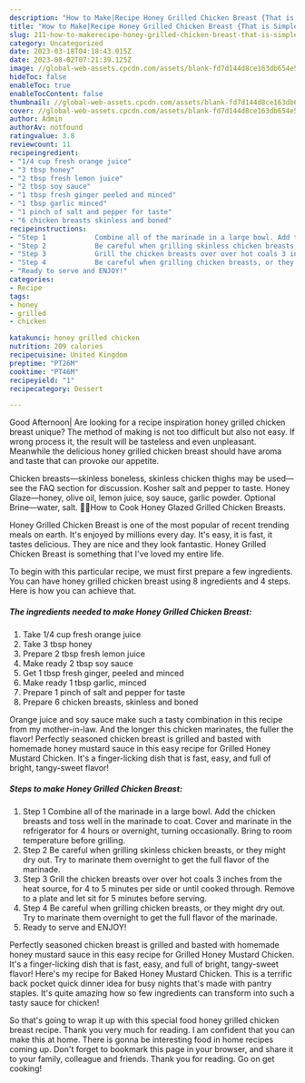 ```yaml
---
description: "How to Make|Recipe Honey Grilled Chicken Breast {That is Simple"
title: "How to Make|Recipe Honey Grilled Chicken Breast {That is Simple"
slug: 211-how-to-makerecipe-honey-grilled-chicken-breast-that-is-simple
category: Uncategorized
date: 2023-03-18T04:18:43.015Z
date: 2023-08-02T07:21:39.125Z
image: //global-web-assets.cpcdn.com/assets/blank-fd7d144d8ce163db654e5a02c40b08a2775adb7897d16e4062681dc7e1b2800f.png
hideToc: false
enableToc: true
enableTocContent: false
thumbnail: //global-web-assets.cpcdn.com/assets/blank-fd7d144d8ce163db654e5a02c40b08a2775adb7897d16e4062681dc7e1b2800f.png
cover: //global-web-assets.cpcdn.com/assets/blank-fd7d144d8ce163db654e5a02c40b08a2775adb7897d16e4062681dc7e1b2800f.png
author: Admin
authorAv: notfound
ratingvalue: 3.8
reviewcount: 11
recipeingredient:
- "1/4 cup fresh orange juice"
- "3 tbsp honey"
- "2 tbsp fresh lemon juice"
- "2 tbsp soy sauce"
- "1 tbsp fresh ginger peeled and minced"
- "1 tbsp garlic minced"
- "1 pinch of salt and pepper for taste"
- "6 chicken breasts skinless and boned"
recipeinstructions:
- "Step 1            Combine all of the marinade in a large bowl. Add the chicken breasts and toss well in the marinade to coat. Cover and marinate in the refrigerator for 4 hours or overnight, turning occasionally. Bring to room temperature before grilling."
- "Step 2            Be careful when grilling skinless chicken breasts, or they might dry out. Try to marinate them overnight to get the full flavor of the marinade."
- "Step 3            Grill the chicken breasts over over hot coals 3 inches from the heat source, for 4 to 5 minutes per side or until cooked through. Remove to a plate and let sit for 5 minutes before serving."
- "Step 4            Be careful when grilling chicken breasts, or they might dry out. Try to marinate them overnight to get the full flavor of the marinade."
- "Ready to serve and ENJOY!"
categories:
- Recipe
tags:
- honey
- grilled
- chicken

katakunci: honey grilled chicken 
nutrition: 209 calories
recipecuisine: United Kingdom
preptime: "PT26M"
cooktime: "PT46M"
recipeyield: "1"
recipecategory: Dessert

---
```



Good Afternoon| Are looking for a recipe inspiration honey grilled chicken breast unique? The method of making is not too difficult but also not easy. If wrong process it, the result will be tasteless and even unpleasant. Meanwhile the delicious honey grilled chicken breast should have aroma and taste that can provoke our appetite.





Chicken breasts—skinless boneless, skinless chicken thighs may be used—see the FAQ section for discussion. Kosher salt and pepper to taste. Honey Glaze—honey, olive oil, lemon juice, soy sauce, garlic powder. Optional Brine—water, salt. 👨‍🍳How to Cook Honey Glazed Grilled Chicken Breasts.

Honey Grilled Chicken Breast is one of the most popular of recent trending meals on earth. It's enjoyed by millions every day. It's easy, it is fast, it tastes delicious. They are nice and they look fantastic. Honey Grilled Chicken Breast is something that I've loved my entire life.


To begin with this particular recipe, we must first prepare a few ingredients. You can have honey grilled chicken breast using 8 ingredients and 4 steps. Here is how you can achieve that.

<!--inarticleads1-->

##### The ingredients needed to make Honey Grilled Chicken Breast:

1. Take 1/4 cup fresh orange juice
1. Take 3 tbsp honey
1. Prepare 2 tbsp fresh lemon juice
1. Make ready 2 tbsp soy sauce
1. Get 1 tbsp fresh ginger, peeled and minced
1. Make ready 1 tbsp garlic, minced
1. Prepare 1 pinch of salt and pepper for taste
1. Prepare 6 chicken breasts, skinless and boned


Orange juice and soy sauce make such a tasty combination in this recipe from my mother-in-law. And the longer this chicken marinates, the fuller the flavor! Perfectly seasoned chicken breast is grilled and basted with homemade honey mustard sauce in this easy recipe for Grilled Honey Mustard Chicken. It&#39;s a finger-licking dish that is fast, easy, and full of bright, tangy-sweet flavor! 

<!--inarticleads2-->

##### Steps to make Honey Grilled Chicken Breast:

1. Step 1            Combine all of the marinade in a large bowl. Add the chicken breasts and toss well in the marinade to coat. Cover and marinate in the refrigerator for 4 hours or overnight, turning occasionally. Bring to room temperature before grilling.
1. Step 2            Be careful when grilling skinless chicken breasts, or they might dry out. Try to marinate them overnight to get the full flavor of the marinade.
1. Step 3            Grill the chicken breasts over over hot coals 3 inches from the heat source, for 4 to 5 minutes per side or until cooked through. Remove to a plate and let sit for 5 minutes before serving.
1. Step 4            Be careful when grilling chicken breasts, or they might dry out. Try to marinate them overnight to get the full flavor of the marinade.
1. Ready to serve and ENJOY!

Perfectly seasoned chicken breast is grilled and basted with homemade honey mustard sauce in this easy recipe for Grilled Honey Mustard Chicken. It&#39;s a finger-licking dish that is fast, easy, and full of bright, tangy-sweet flavor! Here&#39;s my recipe for Baked Honey Mustard Chicken. This is a terrific back pocket quick dinner idea for busy nights that&#39;s made with pantry staples. It&#39;s quite amazing how so few ingredients can transform into such a tasty sauce for chicken! 

So that's going to wrap it up with this special food honey grilled chicken breast recipe. Thank you very much for reading. I am confident that you can make this at home. There is gonna be interesting food in home recipes coming up. Don't forget to bookmark this page in your browser, and share it to your family, colleague and friends. Thank you for reading. Go on get cooking!
